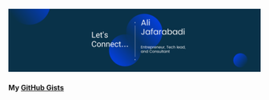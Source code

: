 [![Ali's GitHub Banner](./assets/banner.png)](https://www.linkedin.com/in/jafarabadi/)
#### My [GitHub Gists](https://gist.github.com/jafarabadi)
<!-- - 👋 Hi, I’m @jafarabadi
- 👀 I’m interested in ...
- 🌱 I’m currently learning ...
- 💞️ I’m looking to collaborate on ...
- 📫 How to reach me ...
- 😄 Pronouns: ...
- ⚡ Fun fact: ... -->

<!---
jafarabadi/jafarabadi is a ✨ special ✨ repository because its `README.md` (this file) appears on your GitHub profile.
You can click the Preview link to take a look at your changes.
--->
